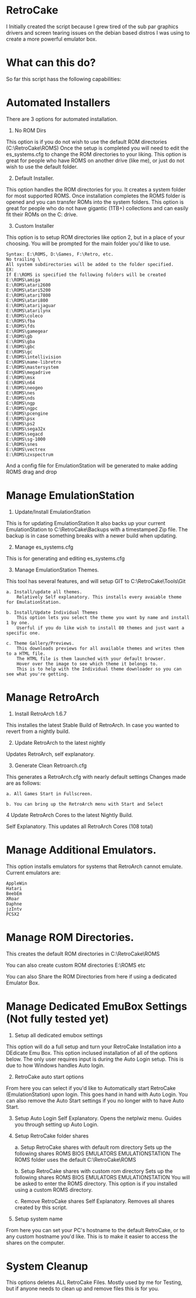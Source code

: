 # RetroCake

I Initially created the script because I grew tired of the sub par graphics drivers and screen tearing issues on the debian based distros I was using to create a more powerful emulator box.

# What can this do?

So far this script hass the following capabilities:

# Automated Installers

There are 3 options for automated installation.

1. No ROM Dirs

This option is if you do not wish to use the default ROM directories (C:\RetroCake\ROMS)
Once the setup is completed you will need to edit the es_systems.cfg to change the ROM directories to your liking. 
This option is great for people who have ROMS on another drive (like me), or just do not wish to use the default folder.

2. Default Installer.

This option handles the ROM directories for you.
It creates a system folder for most supported ROMS.
Once installation completes the ROMS folder is opened and you can transfer ROMs into the system folders.
This option is great for people who do not have gigantic (1TB+) collections and can easily fit their ROMs on the C: drive.

3. Custom Installer

This option is to setup ROM directories like option 2, but in a place of your choosing.
You will be prompted for the main folder you'd like to use.

	Syntax: E:\ROMS, D:\Games, F:\Retro, etc.
	No trailing \
	All system subdirectories will be added to the folder specified.
	EX:
	If E:\ROMS is specified the following folders will be created
	E:\ROMS\amiga
	E:\ROMS\atari2600
	E:\ROMS\atari5200
	E:\ROMS\atari7800
	E:\ROMS\atari800
	E:\ROMS\atarijaguar
	E:\ROMS\atarilynx
	E:\ROMS\coleco
	E:\ROMS\fba
	E:\ROMS\fds
	E:\ROMS\gamegear
	E:\ROMS\gb
	E:\ROMS\gba
	E:\ROMS\gbc
	E:\ROMS\gc
	E:\ROMS\intellivision
	E:\ROMS\mame-libretro
	E:\ROMS\mastersystem
	E:\ROMS\megadrive
	E:\ROMS\msx
	E:\ROMS\n64
	E:\ROMS\neogeo
	E:\ROMS\nes
	E:\ROMS\nds
	E:\ROMS\ngp
	E:\ROMS\ngpc
	E:\ROMS\pcengine
	E:\ROMS\psx
	E:\ROMS\ps2
	E:\ROMS\sega32x
	E:\ROMS\segacd
	E:\ROMS\sg-1000
	E:\ROMS\snes
	E:\ROMS\vectrex
	E:\ROMS\zxspectrum

And a config file for EmulationStation will be generated to make adding ROMS drag and drop


# Manage EmulationStation

1. Update/Install EmulationStation

This is for updating EmulationStation
It also backs up your current EmulationStation to C:\RetroCake\Backups with a timestamped Zip file.
The backup is in case something breaks with a newer build when updating.

2. Manage es_systems.cfg

This is for generating and editing es_systems.cfg

3. Manage EmulationStation Themes.

This tool has several features, and will setup GIT to C:\RetroCake\Tools\Git 

	a. Install/update all themes.
		Relatively Self explanatory. This installs every avaiable theme for EmulationStation.
		
	b. Install/Update Individual Themes
		This option lets you select the theme you want by name and install 1 by one. 
		Userful if you do like wish to install 80 themes and just want a specific one.
		
	c. Theme Gallery/Previews.
		This downloads previews for all available themes and writes them to a HTML file.
		The HTML file is them launched with your default browser.
		Hover over the image to see which theme it belongs to.
		This is to help with the Individual theme downloader so you can see what you're getting.
		
# Manage RetroArch

1. Install RetroArch 1.6.7

This installes the latest Stable Build of RetroArch. In case you wanted to revert from a nightly build.

2. Update RetroArch to the latest nightly

Updates RetroArch, self explanatory.

3. Generate Clean Retroarch.cfg

This generates a RetroArch.cfg with nearly default settings
Changes made are as follows:

	a. All Games Start in Fullscreen.
	
	b. You can bring up the RetroArch menu with Start and Select
	
4 Update RetroArch Cores to the latest Nightly Build.

Self Explanatory.
This updates all RetroArch Cores (108 total)

# Manage Additional Emulators.

This option installs emulators for systems that RetroArch cannot emulate.
Current emulators are:

	AppleWin
	Hatari
	BeebEm
	XRoar
	Daphne
	jzIntv
	PCSX2

# Manage ROM Directories.

This creates the default ROM directories in C:\RetroCake\ROMS

You can also create custom ROM directories E:\ROMS etc

You can also Share the ROM Directories from here if using a dedicated Emulator Box.

# Manage Dedicated EmuBox Settings (Not fully tested yet)

1. Setup all dedicated emubox settings

This option will do a full setup and turn your RetroCake Installation into a DEdicate Emu Box.
This option inclused installation of all of the options below.
The only user requires input is during the Auto Login setup.
This is due to how Windows handles Auto login.

2. RetroCake auto start options  

From here you can select if you'd like to Automatically start RetroCake (EmulationStation) upon login.
This goes hand in hand with Auto Login.
You can also remove the Auto Start settings if you no longer with to have Auto Start.

3. Setup Auto Login
Self Explanatory.
Opens the netplwiz menu.
Guides you through setting up Auto Login.

4. Setup RetroCake folder shares 

	a. Setup RetroCake shares with default rom directory 
	Sets up the following shares
	ROMS
	BIOS
	EMULATORS
	EMULATIONSTATION
	The ROMS folder uses the default C:\RetroCake\ROMS

	b. Setup RetroCake shares with custom rom directory
	Sets up the following shares
	ROMS
	BIOS
	EMULATORS
	EMULATIONSTATION
	You will be asked to enter the ROMS directory.
	This option is if you installed using a custom ROMS directory.

	c. Remove RetroCake shares
	Self Explanatory.
	Removes all shares created by this script.

5. Setup system name

From here you can set your PC's hostname to the default RetroCake, or to any custom hostname you'd like.
This is to make it easier to access the shares on the computer.


# System Cleanup

This options deletes ALL RetroCake Files.
Mostly used by me for Testing, but if anyone needs to clean up and remove files this is for you.
